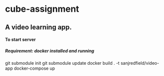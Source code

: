 cube-assignment
=======

## A video learning app.

#### To start server
##### Requirement: docker installed and running

git submodule init
git submodule update
docker build . -t sanjredfield/video-app
docker-compose up
